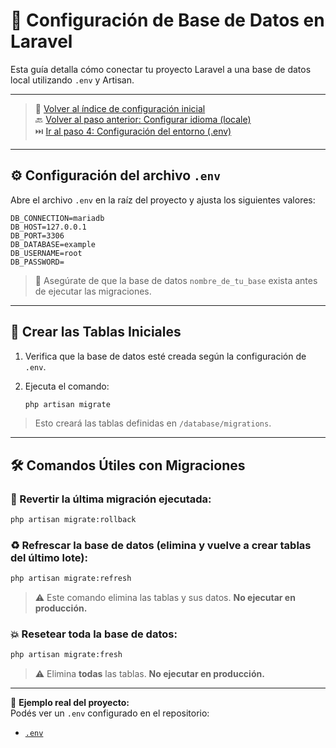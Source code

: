 # 🔗 Configuración de Base de Datos en Laravel

Esta guía detalla cómo conectar tu proyecto Laravel a una base de datos local utilizando `.env` y Artisan.

---

> 🔗 [Volver al índice de configuración inicial](./index.md)  
> 🔙 [Volver al paso anterior: Configurar idioma (locale)](./locale.md)  
> ⏭️ [Ir al paso 4: Configuración del entorno (.env)](./environment.md)

---

## ⚙️ Configuración del archivo `.env`

Abre el archivo `.env` en la raíz del proyecto y ajusta los siguientes valores:

   ```dotenv
   DB_CONNECTION=mariadb
   DB_HOST=127.0.0.1
   DB_PORT=3306
   DB_DATABASE=example
   DB_USERNAME=root
   DB_PASSWORD=
   ```

> 📌 Asegúrate de que la base de datos `nombre_de_tu_base` exista antes de ejecutar las migraciones.

---

## 🧱 Crear las Tablas Iniciales

1. Verifica que la base de datos esté creada según la configuración de `.env`.

2. Ejecuta el comando:

   ```bash
   php artisan migrate
   ```

> Esto creará las tablas definidas en `/database/migrations`.

---

## 🛠️ Comandos Útiles con Migraciones

### 🔁 Revertir la última migración ejecutada:

```bash
php artisan migrate:rollback
```

### ♻️ Refrescar la base de datos (elimina y vuelve a crear tablas del último lote):

```bash
php artisan migrate:refresh
```

> ⚠️ Este comando elimina las tablas y sus datos. **No ejecutar en producción.**

### 💥 Resetear toda la base de datos:

```bash
php artisan migrate:fresh
```

> ⚠️ Elimina **todas** las tablas. **No ejecutar en producción.**

---

🔎 **Ejemplo real del proyecto:**  
Podés ver un `.env` configurado en el repositorio:  
- [`.env`](./examples/.env)